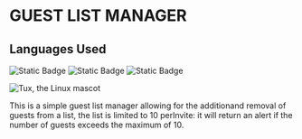 # GUEST LIST MANAGER
## Languages Used
![Static Badge](https://img.shields.io/badge/HTML-orange?style=plastic)  ![Static Badge](https://img.shields.io/badge/CSS-purple?style=plastic)   ![Static Badge](https://img.shields.io/badge/JS-yellow?style=plastic)

![Tux, the Linux mascot]()

This is a simple guest list manager allowing for the additionand removal of 
guests from a list, the list is limited to 10 perInvite: it will return an 
alert if the number of guests exceeds the maximum of 10.


